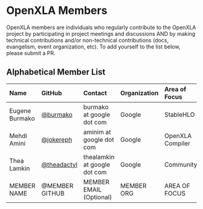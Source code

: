 # OpenXLA Members 

OpenXLA members are individuals who regularly contribute to the OpenXLA project by participating in project meetings and discussions AND by making technical contributions and/or non-technical contributions (docs, evangelism, event organization, etc). To add yourself to the list below, please submit a PR. 

## Alphabetical Member List

| **Name**        | **GitHub**                                     | **Contact**                  | **Organization** | **Area of Focus**        |
:-----------------|:-----------------------------------------------|:-----------------------------|:-----------------|:-------------------------|  
| Eugene Burmako  | [@burmako](https://github.com/burmako)         | burmako at google dot com    | Google           | StableHLO                |
| Mehdi Amini     | [@jokereph](https://github.com/joker-eph)      | aminim at google dot com     | Google           | OpenXLA Compiler         | 
| Thea Lamkin     | [@theadactyl](https://github.com/theadactyl)   | thealamkin at google dot com | Google           | Community                |
| MEMBER NAME     | @MEMBER GITHUB                                 | MEMBER EMAIL (Optional)      | MEMBER ORG       | AREA OF FOCUS            |
